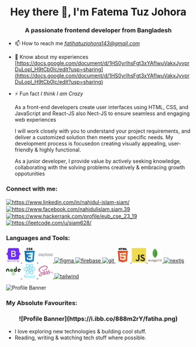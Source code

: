 
<h1 align="center">Hey there 👋, I'm Fatema Tuz Johora</h1>
<h3 align="center">A passionate frontend developer from Bangladesh</h3>

- 📫 How to reach me *fatihatuzjohora143@gmail.com*

- 📄 Know about my experiences [https://docs.google.com/document/d/1HS0yrlhsFgt3xYAfIwuVakxJyvprDuLopl_H9tCb0lc/edit?usp=sharing](https://docs.google.com/document/d/1HS0yrlhsFgt3xYAfIwuVakxJyvprDuLopl_H9tCb0lc/edit?usp=sharing)

- ⚡ Fun fact *I think I am Crazy*
  <p> As a front-end developers create user interfaces using HTML, CSS, and JavaScript and React-JS also Nect-JS to ensure seamless and  engaging web experiences</p>
  <p>I will work closely with you to understand your project requirements, and deliver a customized solution then meets your specific needs. My development  process is focusedon creating visually appealing, user-friendly & highly functional.</p>
  <p>As a junior developer, I provide value by actively seeking knowledge, collaborating with the solving problems creatively & embracing growth oppotunities</p>

<h3 align="left">Connect with me:</h3>
<p align="left">
<a href="https://linkedin.com/in/https://www.linkedin.com/in/nahidul-islam-siam/" target="blank"><img align="center" src="https://raw.githubusercontent.com/rahuldkjain/github-profile-readme-generator/master/src/images/icons/Social/linked-in-alt.svg" alt="https://www.linkedin.com/in/nahidul-islam-siam/" height="30" width="40" /></a>
<a href="https://fb.com/https://www.facebook.com/nahidulislam.siam.39" target="blank"><img align="center" src="https://raw.githubusercontent.com/rahuldkjain/github-profile-readme-generator/master/src/images/icons/Social/facebook.svg" alt="https://www.facebook.com/nahidulislam.siam.39" height="30" width="40" /></a>
<a href="https://www.hackerrank.com/https://www.hackerrank.com/profile/eub_cse_23_19" target="blank"><img align="center" src="https://raw.githubusercontent.com/rahuldkjain/github-profile-readme-generator/master/src/images/icons/Social/hackerrank.svg" alt="https://www.hackerrank.com/profile/eub_cse_23_19" height="30" width="40" /></a>
<a href="https://www.leetcode.com/https://leetcode.com/u/siam628/" target="blank"><img align="center" src="https://raw.githubusercontent.com/rahuldkjain/github-profile-readme-generator/master/src/images/icons/Social/leet-code.svg" alt="https://leetcode.com/u/siam628/" height="30" width="40" /></a>
</p>

<h3 align="left">Languages and Tools:</h3>
<p align="left"> <a href="https://getbootstrap.com" target="_blank" rel="noreferrer"> <img src="https://raw.githubusercontent.com/devicons/devicon/master/icons/bootstrap/bootstrap-plain-wordmark.svg" alt="bootstrap" width="40" height="40"/> </a> <a href="https://www.w3schools.com/css/" target="_blank" rel="noreferrer"> <img src="https://raw.githubusercontent.com/devicons/devicon/master/icons/css3/css3-original-wordmark.svg" alt="css3" width="40" height="40"/> </a> <a href="https://expressjs.com" target="_blank" rel="noreferrer"> <img src="https://raw.githubusercontent.com/devicons/devicon/master/icons/express/express-original-wordmark.svg" alt="express" width="40" height="40"/> </a> <a href="https://www.figma.com/" target="_blank" rel="noreferrer"> <img src="https://www.vectorlogo.zone/logos/figma/figma-icon.svg" alt="figma" width="40" height="40"/> </a> <a href="https://firebase.google.com/" target="_blank" rel="noreferrer"> <img src="https://www.vectorlogo.zone/logos/firebase/firebase-icon.svg" alt="firebase" width="40" height="40"/> </a> <a href="https://git-scm.com/" target="_blank" rel="noreferrer"> <img src="https://www.vectorlogo.zone/logos/git-scm/git-scm-icon.svg" alt="git" width="40" height="40"/> </a> <a href="https://www.w3.org/html/" target="_blank" rel="noreferrer"> <img src="https://raw.githubusercontent.com/devicons/devicon/master/icons/html5/html5-original-wordmark.svg" alt="html5" width="40" height="40"/> </a> <a href="https://developer.mozilla.org/en-US/docs/Web/JavaScript" target="_blank" rel="noreferrer"> <img src="https://raw.githubusercontent.com/devicons/devicon/master/icons/javascript/javascript-original.svg" alt="javascript" width="40" height="40"/> </a> <a href="https://www.mongodb.com/" target="_blank" rel="noreferrer"> <img src="https://raw.githubusercontent.com/devicons/devicon/master/icons/mongodb/mongodb-original-wordmark.svg" alt="mongodb" width="40" height="40"/> </a> <a href="https://nextjs.org/" target="_blank" rel="noreferrer"> <img src="https://cdn.worldvectorlogo.com/logos/nextjs-2.svg" alt="nextjs" width="40" height="40"/> </a> <a href="https://nodejs.org" target="_blank" rel="noreferrer"> <img src="https://raw.githubusercontent.com/devicons/devicon/master/icons/nodejs/nodejs-original-wordmark.svg" alt="nodejs" width="40" height="40"/> </a> <a href="https://reactjs.org/" target="_blank" rel="noreferrer"> <img src="https://raw.githubusercontent.com/devicons/devicon/master/icons/react/react-original-wordmark.svg" alt="react" width="40" height="40"/> </a> <a href="https://sass-lang.com" target="_blank" rel="noreferrer"> <img src="https://raw.githubusercontent.com/devicons/devicon/master/icons/sass/sass-original.svg" alt="sass" width="40" height="40"/> </a> <a href="https://tailwindcss.com/" target="_blank" rel="noreferrer"> <img src="https://www.vectorlogo.zone/logos/tailwindcss/tailwindcss-icon.svg" alt="tailwind" width="40" height="40"/> </a> </p>


![Profile Banner](https://i.ibb.co/888m2rY/fatiha.png)


<h3 align="left">My Absolute Favourites:</h3>
<h3 align="center">
  ![Profile Banner](https://i.ibb.co/888m2rY/fatiha.png)
</h3>

- I love exploring new technologies & building cool stuff.
- Reading, writing & watching tech stuff where possible.
  




